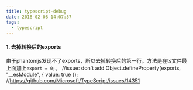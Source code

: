 ```yaml
---
title: typescript-debug
date: 2018-02-08 14:07:57
tags:
  - typescript
---
```


#### 1. 去掉转换后的exports
由于phantomjs发现不了exports，所以去掉转换后的第一行。方法是在ts文件最上面加上`export = 0;`。
//issue: don't add Object.defineProperty(exports, "__esModule", { value: true }); 
//https://github.com/Microsoft/TypeScript/issues/14351

